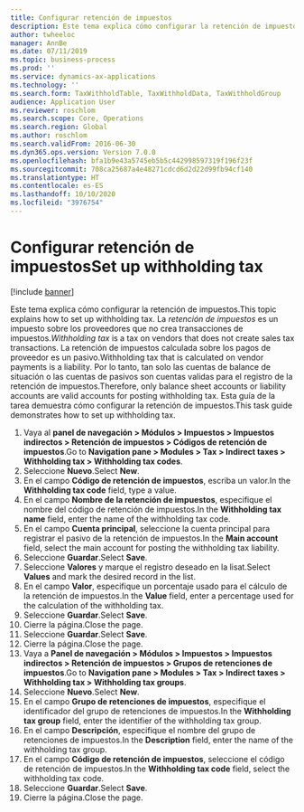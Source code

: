```yaml
---
title: Configurar retención de impuestos
description: Este tema explica cómo configurar la retención de impuestos.
author: twheeloc
manager: AnnBe
ms.date: 07/11/2019
ms.topic: business-process
ms.prod: ''
ms.service: dynamics-ax-applications
ms.technology: ''
ms.search.form: TaxWithholdTable, TaxWithholdData, TaxWithholdGroup
audience: Application User
ms.reviewer: roschlom
ms.search.scope: Core, Operations
ms.search.region: Global
ms.author: roschlom
ms.search.validFrom: 2016-06-30
ms.dyn365.ops.version: Version 7.0.0
ms.openlocfilehash: bfa1b9e43a5745eb5b5c442998597319f196f23f
ms.sourcegitcommit: 708ca25687a4e48271cdcd6d2d22d99fb94cf140
ms.translationtype: HT
ms.contentlocale: es-ES
ms.lasthandoff: 10/10/2020
ms.locfileid: "3976754"
---
```

# <a name="set-up-withholding-tax"></a><span data-ttu-id="adebc-103">Configurar retención de impuestos</span><span class="sxs-lookup"><span data-stu-id="adebc-103">Set up withholding tax</span></span>

[!include [banner](../../includes/banner.md)]

<span data-ttu-id="adebc-104">Este tema explica cómo configurar la retención de impuestos.</span><span class="sxs-lookup"><span data-stu-id="adebc-104">This topic explains how to set up withholding tax.</span></span> <span data-ttu-id="adebc-105">La *retención de impuestos* es un impuesto sobre los proveedores que no crea transacciones de impuestos.</span><span class="sxs-lookup"><span data-stu-id="adebc-105">*Withholding tax* is a tax on vendors that does not create sales tax transactions.</span></span> <span data-ttu-id="adebc-106">La retención de impuestos calculada sobre los pagos de proveedor es un pasivo.</span><span class="sxs-lookup"><span data-stu-id="adebc-106">Withholding tax that is calculated on vendor payments is a liability.</span></span> <span data-ttu-id="adebc-107">Por lo tanto, tan solo las cuentas de balance de situación o las cuentas de pasivos son cuentas validas para el registro de la retención de impuestos.</span><span class="sxs-lookup"><span data-stu-id="adebc-107">Therefore, only balance sheet accounts or liability accounts are valid accounts for posting withholding tax.</span></span> <span data-ttu-id="adebc-108">Esta guía de la tarea demuestra cómo configurar la retención de impuestos.</span><span class="sxs-lookup"><span data-stu-id="adebc-108">This task guide demonstrates how to set up withholding tax.</span></span>

1. <span data-ttu-id="adebc-109">Vaya al **panel de navegación > Módulos > Impuestos > Impuestos indirectos > Retención de impuestos > Códigos de retención de impuestos**.</span><span class="sxs-lookup"><span data-stu-id="adebc-109">Go to **Navigation pane > Modules > Tax > Indirect taxes > Withholding tax > Withholding tax codes**.</span></span>
2. <span data-ttu-id="adebc-110">Seleccione **Nuevo**.</span><span class="sxs-lookup"><span data-stu-id="adebc-110">Select **New**.</span></span>
3. <span data-ttu-id="adebc-111">En el campo **Código de retención de impuestos**, escriba un valor.</span><span class="sxs-lookup"><span data-stu-id="adebc-111">In the **Withholding tax code** field, type a value.</span></span>
4. <span data-ttu-id="adebc-112">En el campo **Nombre de la retención de impuestos**, especifique el nombre del código de retención de impuestos.</span><span class="sxs-lookup"><span data-stu-id="adebc-112">In the **Withholding tax name** field, enter the name of the withholding tax code.</span></span>
5. <span data-ttu-id="adebc-113">En el campo **Cuenta principal**, seleccione la cuenta principal para registrar el pasivo de la retención de impuestos.</span><span class="sxs-lookup"><span data-stu-id="adebc-113">In the **Main account** field, select the main account for posting the withholding tax liability.</span></span>
6. <span data-ttu-id="adebc-114">Seleccione **Guardar**.</span><span class="sxs-lookup"><span data-stu-id="adebc-114">Select **Save**.</span></span>
7. <span data-ttu-id="adebc-115">Seleccione **Valores** y marque el registro deseado en la lisat.</span><span class="sxs-lookup"><span data-stu-id="adebc-115">Select **Values** and mark the desired record in the list.</span></span>
8. <span data-ttu-id="adebc-116">En el campo **Valor**, especifique un porcentaje usado para el cálculo de la retención de impuestos.</span><span class="sxs-lookup"><span data-stu-id="adebc-116">In the **Value** field, enter a percentage used for the calculation of the withholding tax.</span></span>
9. <span data-ttu-id="adebc-117">Seleccione **Guardar**.</span><span class="sxs-lookup"><span data-stu-id="adebc-117">Select **Save**.</span></span>
10. <span data-ttu-id="adebc-118">Cierre la página.</span><span class="sxs-lookup"><span data-stu-id="adebc-118">Close the page.</span></span>
11. <span data-ttu-id="adebc-119">Seleccione **Guardar**.</span><span class="sxs-lookup"><span data-stu-id="adebc-119">Select **Save**.</span></span>
12. <span data-ttu-id="adebc-120">Cierre la página.</span><span class="sxs-lookup"><span data-stu-id="adebc-120">Close the page.</span></span>
13. <span data-ttu-id="adebc-121">Vaya a **Panel de navegación > Módulos > Impuestos > Impuestos indirectos > Retención de impuestos > Grupos de retenciones de impuestos**.</span><span class="sxs-lookup"><span data-stu-id="adebc-121">Go to **Navigation pane > Modules > Tax > Indirect taxes > Withholding tax > Withholding tax groups**.</span></span>
14. <span data-ttu-id="adebc-122">Seleccione **Nuevo**.</span><span class="sxs-lookup"><span data-stu-id="adebc-122">Select **New**.</span></span>
15. <span data-ttu-id="adebc-123">En el campo **Grupo de retenciones de impuestos**, especifique el identificador del grupo de retenciones de impuestos.</span><span class="sxs-lookup"><span data-stu-id="adebc-123">In the **Withholding tax group** field, enter the identifier of the withholding tax group.</span></span>
16. <span data-ttu-id="adebc-124">En el campo **Descripción**, especifique el nombre del grupo de retenciones de impuestos.</span><span class="sxs-lookup"><span data-stu-id="adebc-124">In the **Description** field, enter the name of the withholding tax group.</span></span>
17. <span data-ttu-id="adebc-125">En el campo **Código de retención de impuestos**, seleccione el código de retención de impuestos.</span><span class="sxs-lookup"><span data-stu-id="adebc-125">In the **Withholding tax code** field, select the withholding tax code.</span></span>
18. <span data-ttu-id="adebc-126">Seleccione **Guardar**.</span><span class="sxs-lookup"><span data-stu-id="adebc-126">Select **Save**.</span></span>
19. <span data-ttu-id="adebc-127">Cierre la página.</span><span class="sxs-lookup"><span data-stu-id="adebc-127">Close the page.</span></span>

